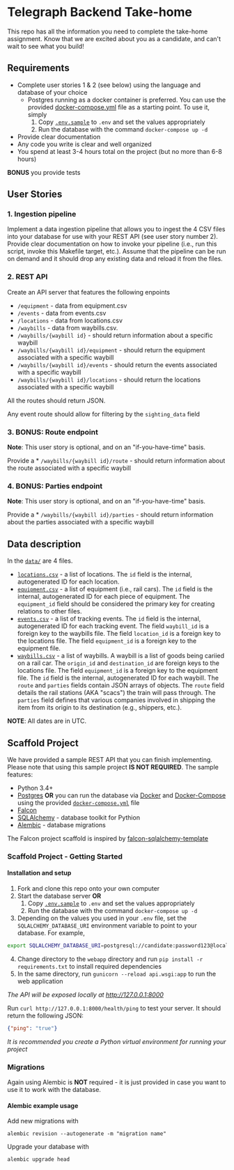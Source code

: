 # Telegraph Backend Take-home

This repo has all the information you need to complete the take-home assignment. Know that we are excited about you as a candidate, and can't wait to see what you build!

## Requirements

- Complete user stories 1 & 2 (see below) using the language and database of your choice
  - Postgres running as a docker container is preferred. You can use the provided [docker-compose.yml](./docker-compose.yml) file as a starting point. To use it, simply 
    1. Copy [`.env.sample`](./.env.sample) to `.env` and set the values appropriately
    2. Run the database with the command `docker-compose up -d`
- Provide clear documentation
- Any code you write is clear and well organized
- You spend at least 3-4 hours total on the project (but no more than 6-8 hours)

**BONUS** you provide tests

## User Stories

### 1. Ingestion pipeline

Implement a data ingestion pipeline that allows you to ingest the 4 CSV files into your database for use with your REST API (see user story number 2). Provide clear documentation on how to invoke your pipeline (i.e., run this script, invoke this Makefile target, etc.). Assume that the pipeline can be run on demand and it should drop any existing data and reload it from the files.

### 2. REST API

Create an API server that features the following enpoints

* `/equipment` - data from equipment.csv
* `/events` - data from events.csv
* `/locations` - data from locations.csv
* `/waybills` - data from waybills.csv.
* `/waybills/{waybill id}` - should return information about a specific waybill
* `/waybills/{waybill id}/equipment` - should return the equipment associated with a specific waybill
* `/waybills/{waybill id}/events` - should return the events associated with a specific waybill
* `/waybills/{waybill id}/locations` - should return the locations associated with a specific waybill

All the routes should return JSON.

Any event route should allow for filtering by the `sighting_data` field

### 3. **BONUS**: Route endpoint

**Note**: This user story is optional, and on an "if-you-have-time" basis.

Provide a * `/waybills/{waybill id}/route` - should return information about the route associated with a specific waybill

### 4. **BONUS**: Parties endpoint

**Note**: This user story is optional, and on an "if-you-have-time" basis.

Provide a * `/waybills/{waybill id}/parties` - should return information about the parties associated with a specific waybill

## Data description

In the [`data/`](./data) are 4 files.

- [`locations.csv`](./data/locations.csv) - a list of locations. The `id` field is the internal, autogenerated ID for each location. 
- [`equipment.csv`](./data/equipment.csv) - a list of equipment (i.e., rail cars). The `id` field is the internal, autogenerated ID for each piece of equipment. The `equipment_id` field should be considered the primary key for creating relations to other files.
- [`events.csv`](./data/events.csv) - a list of tracking events. The `id` field is the internal, autogenerated ID for each tracking event. The field `waybill_id` is a foreign key to the waybills file. The field `location_id` is a foreign key to the locations file. The field `equipment_id` is a foreign key to the equipment file.
- [`waybills.csv`](./data/waybills.csv) - a list of waybills. A waybill is a list of goods being cariied on a rail car. The `origin_id` and `destination_id` are foreign keys to the locations file. The field `equipment_id` is a foreign key to the equipment file. The `id` field is the internal, autogenerated ID for each waybill. The `route` and `parties` fields contain JSON arrays of objects. The `route` field details the rail stations (AKA "scacs") the train will pass through. The `parties` field defines that various companies involved in shipping the item from its origin to its destination (e.g., shippers, etc.).

**NOTE**: All dates are in UTC.

## Scaffold Project

We have provided a sample REST API that you can finish implementing. Please note that using this sample project **IS NOT REQUIRED**. The sample features:

- Python 3.4+
- [Postgres](https://www.postgresql.org) **OR** you can run the database via [Docker](https://www.docker.com) and [Docker-Compose](https://docs.docker.com/compose/) using the provided [`docker-compose.yml`](./docker-compose.yml) file
- [Falcon](https://falcon.readthedocs.io/en/stable/)
- [SQLAlchemy](https://www.sqlalchemy.org) - database toolkit for Pythion
- [Alembic](https://alembic.sqlalchemy.org/en/latest/) - database migrations

The Falcon project scaffold is inspired by [falcon-sqlalchemy-template](https://github.com/tomlaszczuk/falcon-sqlalchemy-template)

### Scaffold Project - Getting Started

#### Installation and setup

1. Fork and clone this repo onto your own computer
2. Start the database server
    **OR**
    1. Copy [`.env.sample`](./.env.sample) to `.env` and set the values appropriately
    2. Run the database with the command `docker-compose up -d`
3. Depending on the values you used in your `.env` file, set the `SQLALCHEMY_DATABASE_URI` environment variable to point to your database. For example,
  ```bash
  export SQLALCHEMY_DATABASE_URI=postgresql://candidate:password123@localhost:5432/takehome
  ``` 
4. Change directory to the `webapp` directory and run `pip install -r requirements.txt` to install required dependencies
5. In the same directory, run `gunicorn --reload api.wsgi:app` to run the web application

*The API will be exposed locally at http://127.0.0.1:8000*

Run `curl http://127.0.0.1:8000/health/ping` to test your server. It should return the following JSON:

```json
{"ping": "true"}
```

*It is recommended you create a Python virtual environment for running your project*

### Migrations

Again using Alembic is **NOT** required - it is just provided in case you want to use it to work with the database.
#### Alembic example usage 
Add new migrations with

```
alembic revision --autogenerate -m "migration name"
```

Upgrade your database with

```
alembic upgrade head
```